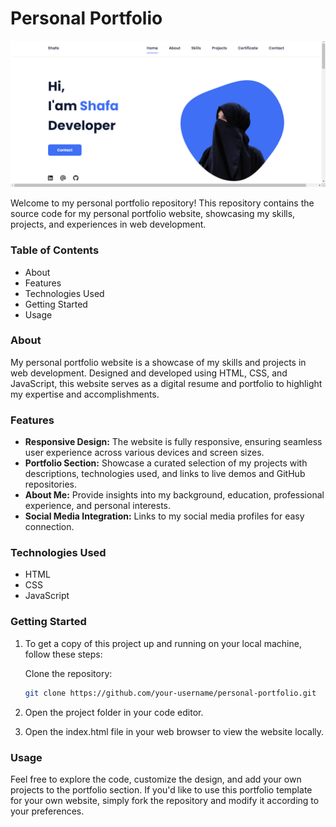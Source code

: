 # Personal Portfolio
![preview image](preview-image.png)

Welcome to my personal portfolio repository! This repository contains the source code for my personal portfolio website, showcasing my skills, projects, and experiences in web development.

### Table of Contents
- About
- Features
- Technologies Used
- Getting Started
- Usage

### About
My personal portfolio website is a showcase of my skills and projects in web development. Designed and developed using HTML, CSS, and JavaScript, this website serves as a digital resume and portfolio to highlight my expertise and accomplishments.

### Features
* <b>Responsive Design:</b> The website is fully responsive, ensuring seamless user experience across various devices and screen sizes.
* <b>Portfolio Section:</b> Showcase a curated selection of my projects with descriptions, technologies used, and links to live demos and GitHub repositories.
* <b>About Me:</b> Provide insights into my background, education, professional experience, and personal interests.
* <b>Social Media Integration:</b> Links to my social media profiles for easy connection.

### Technologies Used
- HTML
- CSS
- JavaScript

### Getting Started

1. To get a copy of this project up and running on your local machine, follow these steps:
   
    Clone the repository:
    ```bash
    git clone https://github.com/your-username/personal-portfolio.git

3. Open the project folder in your code editor.

4. Open the index.html file in your web browser to view the website locally.

### Usage
 Feel free to explore the code, customize the design, and add your own projects to the portfolio section. If you'd like to use this portfolio template for your own website, simply fork the repository and modify it according to your preferences.
